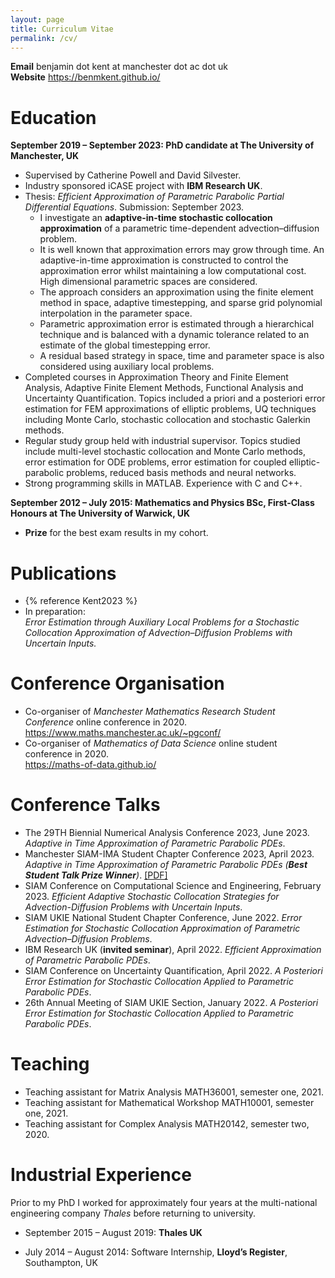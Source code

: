 ```yaml
---
layout: page
title: Curriculum Vitae
permalink: /cv/
---
```



**Email** benjamin dot kent at manchester dot ac dot uk  
**Website** <https://benmkent.github.io/>

# Education

**September 2019 – September 2023: PhD candidate at The University of Manchester, UK**
-   Supervised by Catherine Powell and David Silvester.
-   Industry sponsored iCASE project with **IBM Research UK**.
-   Thesis: *Efficient Approximation of Parametric Parabolic Partial Differential Equations*.
    Submission: September 2023.
    -   I investigate an **adaptive-in-time stochastic collocation approximation** of a parametric time-dependent advection–diffusion problem.
    -   It is well known that approximation errors may grow through time. An adaptive-in-time approximation is constructed to control the approximation error whilst maintaining a low computational cost. High dimensional parametric spaces are considered.
    -   The approach considers an approximation using the finite element method in space, adaptive timestepping, and sparse grid polynomial interpolation in the parameter space.
    -   Parametric approximation error is estimated through a hierarchical technique and is balanced with a dynamic tolerance related to an estimate of the global timestepping error.
    -   A residual based strategy in space, time and parameter space is also considered using auxiliary local problems.
-   Completed courses in Approximation Theory and Finite Element Analysis, Adaptive Finite Element Methods, Functional Analysis and Uncertainty Quantification. Topics included a priori and a posteriori error estimation for FEM approximations of elliptic problems, UQ techniques including Monte Carlo, stochastic collocation and stochastic Galerkin methods.
-   Regular study group held with industrial supervisor. Topics studied include multi-level stochastic collocation and Monte Carlo methods, error estimation for ODE problems, error estimation for coupled elliptic-parabolic problems, reduced basis methods and neural networks.
-   Strong programming skills in MATLAB. Experience with C and C++.

**September 2012 – July 2015: Mathematics and Physics BSc, First-Class Honours at The University of Warwick, UK**

-   **Prize** for the best exam results in my cohort.

# Publications
- {% reference Kent2023 %}
-   In preparation:  
    *Error Estimation through Auxiliary Local Problems for a Stochastic Collocation Approximation of Advection–Diffusion Problems with Uncertain Inputs.*

# Conference Organisation

-   Co-organiser of *Manchester Mathematics Research Student Conference* online conference in 2020.  
    <https://www.maths.manchester.ac.uk/~pgconf/>
-   Co-organiser of *Mathematics of Data Science* online student conference in 2020.  
    <https://maths-of-data.github.io/>

# Conference Talks

-   The 29TH Biennial Numerical Analysis Conference 2023, June 2023.
    *Adaptive in Time Approximation of Parametric Parabolic PDEs*.
-   Manchester SIAM-IMA Student Chapter Conference 2023, April 2023.
    *Adaptive in Time Approximation of Parametric Parabolic PDEs (**Best Student Talk Prize Winner**)*. [\[PDF\]](/assets/slides/bk-siam-student-conference.pdf)
-   SIAM Conference on Computational Science and Engineering, February 2023. 
    *Efficient Adaptive Stochastic Collocation Strategies for Advection-Diffusion Problems with Uncertain Inputs*.
-   SIAM UKIE National Student Chapter Conference, June 2022.
    *Error Estimation for Stochastic Collocation Approximation of Parametric
    Advection–Diffusion Problems*.
-   IBM Research UK (**invited seminar**), April 2022.
    *Efficient Approximation of Parametric Parabolic PDEs*.
-   SIAM Conference on Uncertainty Quantification, April 2022.
    *A Posteriori Error Estimation for Stochastic Collocation Applied to Parametric Parabolic PDEs*.
-   26th Annual Meeting of SIAM UKIE Section, January 2022. 
    *A Posteriori Error Estimation for Stochastic Collocation Applied to Parametric Parabolic PDEs*.

# Teaching

-   Teaching assistant for Matrix Analysis MATH36001, semester one, 2021.
-   Teaching assistant for Mathematical Workshop MATH10001, semester one, 2021.
-   Teaching assistant for Complex Analysis MATH20142, semester two, 2020.

# Industrial Experience

Prior to my PhD I worked for approximately four years at the multi-national engineering company *Thales* before returning to university.
-    September 2015 – August 2019: **Thales UK**

-    July 2014 – August 2014: Software Internship, **Lloyd’s Register**, Southampton, UK
